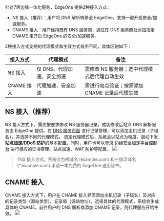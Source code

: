 针对7层边缘一体化服务，EdgeOne 提供2种接入方式：

- NS 接入（推荐）：用户将 DNS 解析转移至 EdgeOne，支持一键开启安全/加速服务。
- CNAME 接入：用户维持既有 DNS 服务商，通过在 DNS 服务商处添加指定 CNAME 来开启 EdgeOne 的安全/加速服务。



2种接入方式支持的代理模式和生效方式有所不同，具体区别如下：

| 接入方式   | 代理模式                   | 备注                                          |
| ---------- | -------------------------- | --------------------------------------------- |
| NS 接入    | 仅 DNS、代理加速、安全加速 | 需修改 NS 服务器；选中代理模式后代理自动生效  |
| CNAME 接入 | 代理加速、安全加速         | 需进行站点验证；按需添加 CNAME 记录后代理生效 |



## NS 接入（推荐）
NS 接入方式下，需先按要求修改 NS 服务器记录，成功修改后站点 DNS 解析服务由 EdgeOne 提供。在 [DNS 服务页面](https://console.cloud.tencent.com/edgeone/dns) 进行记录管理，可以添加主机记录（子域名），并选择不同的代理模式。 选定代理模式后，系统会以站点为粒度，自动下发**站点加速/DDoS  防护**的基本配置。同时，用户也可以登录 [边缘安全加速平台控制台](https://console.cloud.tencent.com/teo) 进行相应的证书管理、站点加速、WAF 防护等配置。
![](https://qcloudimg.tencent-cloud.cn/raw/0002927b77c9ddb29e19e0ba763c1c9a.png)
>?NS 接入方式，系统会为根域名 (example.com) 和三级泛域名 (*.example.com) 申请一本免费的 EdgeOne 通用证书。



## CNAME 接入
CNAME 接入方式下，用户在 CNAME 接入界面添加主机记录（子域名）及对应的记录类型（源站类型）、记录值（源站地址），选择具体的代理模式，系统会生成具体的 CNAME。前往用户的 DNS 解析商添加  CNAME 记录，则代理服务开始生效。
![](https://qcloudimg.tencent-cloud.cn/raw/fcb33b44a4df2ff31c46d9667b468725.png)
